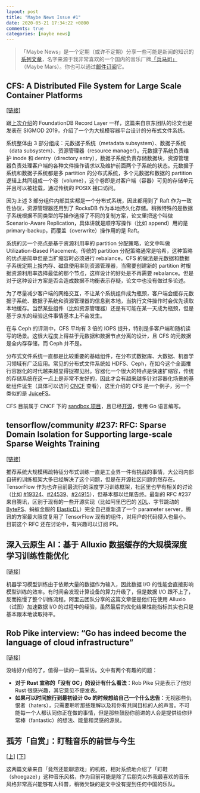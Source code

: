 ```yaml
---
layout: post
title: "Maybe News Issue #1"
date: 2020-05-21 17:34:22 +0800
comments: true
categories: [maybe news]
---
```


> 「Maybe News」是一个定期（或许不定期）分享一些可能是新闻的知识的[系列文章](/categories/maybe-news/)，名字来源于我非常喜欢的一个国内的音乐厂牌[「兵马司」](https://en.wikipedia.org/wiki/Maybe_Mars)（Maybe Mars）。你也可以通过[邮件订阅](https://digest.xiaogaozi.org/maybe-news)它。

<!-- more -->

## CFS: A Distributed File System for Large Scale Container Platforms

[[链接]](https://dl.acm.org/doi/10.1145/3299869.3314046)

跟[上次介绍](https://blog.xiaogaozi.org/2020/04/26/weekly-reading-list-issue-1/)的 FoundationDB Record Layer 一样，这篇来自京东团队的论文也是发表在 SIGMOD 2019，介绍了一个为大规模容器平台设计的分布式文件系统。

系统整体由 3 部分组成：元数据子系统（metadata subsystem）、数据子系统（data subsystem）、资源管理器（resource manager）。元数据子系统负责维护 inode 和 dentry（directory entry），数据子系统负责存储数据块，资源管理器负责处理客户端的各种文件操作请求以及维护前面两个子系统的状态。元数据子系统和数据子系统都是多 partition 的分布式系统，多个元数据和数据的 partition 逻辑上共同组成一个卷（volume），这个卷即是对客户端（容器）可见的存储单元并且可以被挂载，通过传统的 POSIX 接口访问。

因为上述 3 部分组件内部其实都是一个分布式系统，因此都用到了 Raft 作为一致性协议，资源管理器还用到了 RocksDB 作为本地持久化存储。稍微特殊的是数据子系统根据不同类型的写操作选择了不同的复制方案，论文里把这个叫做 Scenario-Aware Replication，具体讲就是顺序写操作（比如 append）用的是 primary-backup，而覆盖（overwrite）操作用的是 Raft。

系统的另一个亮点是基于资源利用率的 partition 分配策略，论文中叫做 Utilization-Based Placement。传统的 partition 分配策略通常是哈希，这种策略的优点是简单但是当扩缩容时必须进行 rebalance。CFS 的做法是元数据和数据子系统定期上报内存、磁盘使用率到资源管理器，当需要创建新的 partition 时根据资源利用率选择最低的那个节点，这样设计的好处是不再需要 rebalance。但是对于这种设计方案是否会造成数据不均衡表示存疑，论文中也没有做过多论述。

为了尽量减少客户端的网络交互，不让某个系统组件成为瓶颈，客户端会缓存元数据子系统、数据子系统和资源管理器的信息到本地，当执行文件操作时会优先读取本地缓存。当然某些组件（比如资源管理器）还是有可能在某一天成为瓶颈，但是基于京东的经验这件事情基本上不会发生。

在与 Ceph 的评测中，CFS 平均有 3 倍的 IOPS 提升，特别是多客户端和随机读写的场景。这很大程度上得益于元数据和数据节点分离的设计，且 CFS 的元数据是全内存存储，而 Ceph 并不是。

分布式文件系统一直都是比较重要的基础组件，在分布式数据库、大数据、机器学习领域有广泛应用。常见的分布式文件系统如 HDFS、Ceph，在如今这个全面推行容器化的时代越来越显得捉襟见肘。容器化一个很大的特点是快速扩缩容，传统的存储系统在这一点上是非常不友好的，因此才会有越来越多针对容器化场景的基础组件诞生（具体可以访问 [CNCF](https://www.cncf.io) 查看），这里介绍的 CFS 是一个例子，另一个类似的是 [JuiceFS](https://juicefs.com)。

CFS 目前属于 CNCF 下的 [sandbox 项目](https://www.cncf.io/sandbox-projects)，且已经[开源](https://github.com/chubaofs/chubaofs)，使用 Go 语言编写。

## tensorflow/community #237: RFC: Sparse Domain Isolation for Supporting large-scale Sparse Weights Training

[[链接]](https://github.com/tensorflow/community/pull/237)

推荐系统大规模稀疏特征分布式训练一直是工业界一件有挑战的事情，大公司内部自研的训练框架大多已经解决了这个问题，但是在开源社区问题仍然存在。TensorFlow 作为也许目前最流行的深度学习训练框架，社区里也早有相关的讨论（比如 [#19324](https://github.com/tensorflow/tensorflow/issues/19324)、[#24539](https://github.com/tensorflow/tensorflow/issues/24539)、[#24915](https://github.com/tensorflow/tensorflow/pull/24915)），但基本都以烂尾告终。最新的 RFC #237 来自腾讯，区别于现有的一些开源实现（比如阿里巴巴的 [XDL](https://github.com/alibaba/x-deeplearning)、字节跳动的 [BytePS](https://github.com/bytedance/byteps)、蚂蚁金服的 [ElasticDL](https://github.com/sql-machine-learning/elasticdl)）完全自己重新造了一个 parameter server，腾讯的方案最大限度复用了 TensorFlow 现有的组件，对用户的代码侵入也最小。目前这个 RFC 还在讨论中，有兴趣可以订阅 PR。

## 深入云原生 AI：基于 Alluxio 数据缓存的大规模深度学习训练性能优化

[[链接]](https://mp.weixin.qq.com/s/2Pj8erPbYuMo7mBJvweJgQ)

机器学习模型训练由于依赖大量的数据作为输入，因此数据 I/O 的性能会直接影响模型训练的效率。有时间会发现计算设备的算力升级了，但是数据 I/O 跟不上了，反而拖慢了整个训练流程。阿里云团队分享的这篇文章便是他们在使用 Alluxio（试图）加速数据 I/O 的过程中的经验，虽然最后的优化结果性能指标其实也只是基本跟本地读取持平。

## Rob Pike interview: “Go has indeed become the language of cloud infrastructure”

[[链接]](https://evrone.com/rob-pike-interview)

没啥好介绍的了，值得一读的一篇采访。文中有两个有趣的问题：

- **对于 Rust 宣称的「没有 GC」的设计有什么看法**：Rob Pike 只是表示了他对 Rust 很感兴趣，其它意见不便发表。
- **如果可以时间旅行到最初设计 Go 的时候想给自己一个什么忠告**：无视那些仇恨者（haters），只需要聆听那些理解以及和你有共同目标的人的声音。不可能每一个人都认同你正在做的事情，但是那些鼓励你前进的人会是提供给你非常棒（fantastic）的想法、能量和灵感的源泉。

## 孤芳「自赏」：盯鞋音乐的前世与今生

[[上]](https://www.gcores.com/articles/121368) [[下]](https://www.gcores.com/articles/123770)

这两篇文章来自「竟然还能聊游戏」的机核，相对系统地介绍了「盯鞋（shoegaze）」这种音乐风格，作为目前可能是除了后朋克以外我最喜欢的音乐风格非常高兴能够有人科普，稍微欠缺的是文中没有提到任何中国的乐队。
